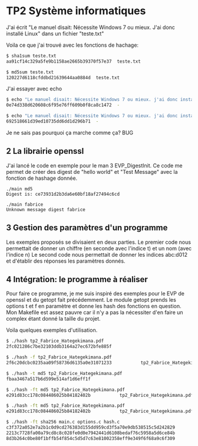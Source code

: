 TP2 Système informatiques
===========================

J'ai écrit "Le manuel disait: Nécessite Windows 7 ou mieux. J'ai donc installé Linux" dans un fichier "teste.txt"

Voila ce que j'ai trouvé avec les fonctions de hachage:

```bash
$ sha1sum teste.txt 
aa91cf14c329a5fe9b1158ae2665b39370f57e37  teste.txt
```

```bash
$ md5sum teste.txt 
120227d6118cfddbd21639644aa0884d  teste.txt
```

J'ai essayer avec echo

```bash
$ echo "Le manuel disait: Nécessite Windows 7 ou mieux. j'ai donc installé Linux" | sha1sum
0e74d338d620608c6f95e76ff609b0f8ca8c1472  -
```

```bash
$ echo "Le manuel disait: Nécessite Windows 7 ou mieux. j'ai donc installé Linux" | md5sum
692518661d39ed10735dd6dd1d296b71  -
```

Je ne sais pas pourquoi ça marche comme ça? BUG

## 2 La librairie openssl
J'ai lancé le code en exemple pour le man 3 EVP_DigestInit.
Ce code me permet de créer des digest de "hello world" et "Test Message" avec la fonction de hashage donnée.
```
./main md5
Digest is: ce73931d2b3da6e60bf18af27494c6cd

./main fabrice
Unknown message digest fabrice
```

## 3 Gestion des paramètres d'un programme
Les exemples proposés se divisaient en deux parties.
Le premier code nous permettait de donner un chiffre (en seconde avec l'indice t) et un nom (avec l'indice n)
Le second code nous permettait de donner les indices abc:d012 et d'établir des réponses les paramètres donnés.

## 4 Intégration: le programme à réaliser
Pour faire ce programme, je me suis inspiré des exemples pour le EVP de openssl et du getopt fait précédemment.
Le module getopt prends les options t et f en paramètre et donne les hash des fonctions en question.  
Mon Makefile est assez pauvre car il n'y a pas la nécessiter d'en faire un complex étant donné la taille du projet.

Voila quelques exemples d'utilisation.
```bash
$ ./hash tp2_Fabrice_Hategekimana.pdf
2fc021286c7be32103ddb3164a27ec672bfe885f
```

```bash
$ ./hash -f tp2_Fabrice_Hategekimana.pdf
2f6c20dcbc0235aa09f58736d6135a0e31071233           tp2_Fabrice_Hategekimana.pdf
```

```bash
$ ./hash -t md5 tp2_Fabrice_Hategekimana.pdf
fbaa3467a517b6d599e514af1d6eff1f
```

```bash
$ ./hash -ft md5 tp2_Fabrice_Hategekimana.pdf
e291d83cc178c084486025b84182402b           tp2_Fabrice_Hategekimana.pdf
```

```bash
$ ./hash -ft md5 tp2_Fabrice_Hategekimana.pdf
e291d83cc178c084486025b84182402b           tp2_Fabrice_Hategekimana.pdf
```
```bash
$ ./hash -ft sha256 main.c options.c hash.c
c3f372a052e7a2b1c0d9cd276383d155dd959cd3f5a70e9db538515c5d242829           main.c
2213c7728fa00a79cd8c8c028fe0d0e7942441d6108bedaf76c5958a5d6ce84b           options.c
8d3b264c0be80f1bffb54f854c5d5d7c63e81002358eff9e349f6f68a9c6f309           hash.c
```
